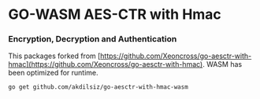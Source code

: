 # GO-WASM AES-CTR with Hmac 
### Encryption, Decryption and Authentication

This packages forked from [https://github.com/Xeoncross/go-aesctr-with-hmac](https://github.com/Xeoncross/go-aesctr-with-hmac). WASM has been optimized for runtime.

```shell
go get github.com/akdilsiz/go-aesctr-with-hmac-wasm
```
